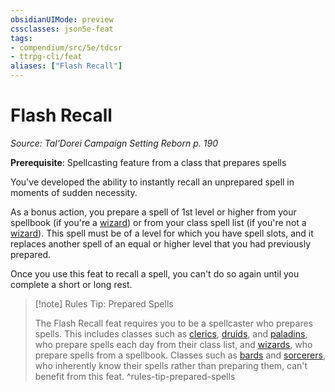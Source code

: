 ```yaml
---
obsidianUIMode: preview
cssclasses: json5e-feat
tags:
- compendium/src/5e/tdcsr
- ttrpg-cli/feat
aliases: ["Flash Recall"]
---
```

# Flash Recall
*Source: Tal'Dorei Campaign Setting Reborn p. 190*  

**Prerequisite**: Spellcasting feature from a class that prepares spells

You've developed the ability to instantly recall an unprepared spell in moments of sudden necessity.

As a bonus action, you prepare a spell of 1st level or higher from your spellbook (if you're a [wizard](/3-Mechanics/CLI/classes/wizard.md)) or from your class spell list (if you're not a [wizard](/3-Mechanics/CLI/classes/wizard.md)). This spell must be of a level for which you have spell slots, and it replaces another spell of an equal or higher level that you had previously prepared.

Once you use this feat to recall a spell, you can't do so again until you complete a short or long rest.

> [!note] Rules Tip: Prepared Spells
> 
> The Flash Recall feat requires you to be a spellcaster who prepares spells. This includes classes such as [clerics](/3-Mechanics/CLI/classes/cleric.md), [druids](/3-Mechanics/CLI/classes/druid.md), and [paladins](/3-Mechanics/CLI/classes/paladin.md), who prepare spells each day from their class list, and [wizards](/3-Mechanics/CLI/classes/wizard.md), who prepare spells from a spellbook. Classes such as [bards](/3-Mechanics/CLI/classes/bard.md) and [sorcerers](/3-Mechanics/CLI/classes/sorcerer.md), who inherently know their spells rather than preparing them, can't benefit from this feat.
^rules-tip-prepared-spells